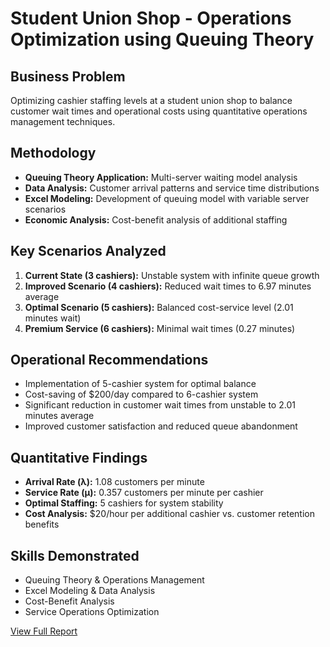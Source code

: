# Student Union Shop - Operations Optimization using Queuing Theory

## Business Problem
Optimizing cashier staffing levels at a student union shop to balance customer wait times and operational costs using quantitative operations management techniques.

## Methodology
- **Queuing Theory Application:** Multi-server waiting model analysis
- **Data Analysis:** Customer arrival patterns and service time distributions
- **Excel Modeling:** Development of queuing model with variable server scenarios
- **Economic Analysis:** Cost-benefit analysis of additional staffing

## Key Scenarios Analyzed
1. **Current State (3 cashiers):** Unstable system with infinite queue growth
2. **Improved Scenario (4 cashiers):** Reduced wait times to 6.97 minutes average
3. **Optimal Scenario (5 cashiers):** Balanced cost-service level (2.01 minutes wait)
4. **Premium Service (6 cashiers):** Minimal wait times (0.27 minutes)

## Operational Recommendations
- Implementation of 5-cashier system for optimal balance
- Cost-saving of $200/day compared to 6-cashier system
- Significant reduction in customer wait times from unstable to 2.01 minutes average
- Improved customer satisfaction and reduced queue abandonment

## Quantitative Findings
- **Arrival Rate (λ):** 1.08 customers per minute
- **Service Rate (μ):** 0.357 customers per minute per cashier
- **Optimal Staffing:** 5 cashiers for system stability
- **Cost Analysis:** $20/hour per additional cashier vs. customer retention benefits

## Skills Demonstrated
- Queuing Theory & Operations Management
- Excel Modeling & Data Analysis
- Cost-Benefit Analysis
- Service Operations Optimization

[View Full Report](./Operations-Assignment-Students-Union-Shop.pdf)
